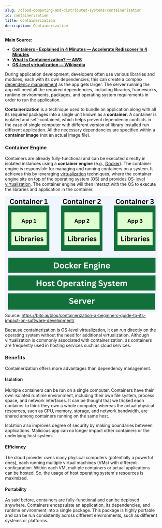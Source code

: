 ```yaml
---
slug: /cloud-computing-and-distributed-systems/containerization
id: containerization
title: Containerization
description: Containerization
---
```


**Main Source:**

- **[Containers - Explained in 4 Minutes — Accelerate Rediscover In 4 Minutes](https://youtu.be/pR-cGS6IGvI?si=LOqZkrsmbzDJE7l9)**
- **[What Is Containerization? — AWS](https://aws.amazon.com/what-is/containerization/)**
- **[OS-level virtualization — Wikipedia](https://en.wikipedia.org/wiki/OS-level_virtualization)**

During application development, developers often use various libraries and modules, each with its own dependencies, this can create a complex [dependency management](/software-engineering/build-and-package-management#dependency) as the app gets larger. The server running the app will need all the required dependencies, including libraries, frameworks, runtime environments, packages, and operating system requirements in order to run the application.

**Containerization** is a technique used to bundle an application along with all its required packages into a single unit known as a **container**. A container is isolated and self-contained, which helps prevent dependency conflicts in the case of single computer with different version of library installed run different application. All the necessary dependencies are specified within a **container image** (not an actual image file).

### Container Engine

Containers are already fully-functional and can be executed directly in isolated instances using a **container engine** (e.g., [Docker](/cloud-computing-and-distributed-systems/docker-and-kubernetes#docker)). The container engine is responsible for managing and running containers on a system. It achieves this by leveraging [virtualization](/cloud-computing-and-distributed-systems/virtualization) techniques, where the container engine sits on top of the operating system (OS) and provides [OS-level virtualization](/cloud-computing-and-distributed-systems/virtualization#level-implementation). The container engine will then interact with the OS to execute the libraries and application in the container.

![Containerization 1](./container.png)  
Source: https://bito.ai/blog/containerization-a-beginners-guide-to-its-impact-on-software-development/

Because containerization is OS-level virtualization, it can run directly on the operating system without the need for additional virtualization. Although virtualization is commonly associated with containerization, as containers are frequently used in hosting services such as cloud services.

### Benefits

Containerization offers more advantages than dependency management.

#### Isolation

Multiple containers can be run on a single computer. Containers have their own isolated runtime environment, including their own file system, process space, and network interfaces. It can be thought that we tricked each container to think they own a whole computer, whereas the actual physical resources, such as CPU, memory, storage, and network bandwidth, are shared among containers running on the same host.

Isolation also improves degree of security by making boundaries between applications. Malicious app can no longer impact other containers or the underlying host system.

#### Efficiency

The cloud provider owns many physical computers (potentially a powerful ones), each running multiple virtual machines (VMs) with different configuration. Within each VM, multiple containers or actual applications can be hosted. So, the usage of host operating system's resources is maximized.

#### Portability

As said before, containers are fully-functional and can be deployed anywhere. Containers encapsulate an application, its dependencies, and runtime environment into a single package. This package is highly portable and can be run consistently across different environments, such as different systems or platforms.
